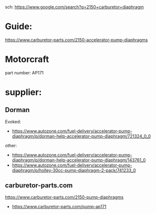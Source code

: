 sch: https://www.google.com/search?q=2150+carburetor+diaphragm

# Guide:
https://www.carburetor-parts.com/2150-accelerator-pump-diaphragms

# Motorcraft
part number: AP171

# supplier:
## Dorman
Evoked:
- https://www.autozone.com/fuel-delivery/accelerator-pump-diaphragm/p/dorman-help-accelerator-pump-diaphragm/721324_0_0

other:
- https://www.autozone.com/fuel-delivery/accelerator-pump-diaphragm/p/dorman-help-accelerator-pump-diaphragm/143761_0
- https://www.autozone.com/fuel-delivery/accelerator-pump-diaphragm/p/holley-30cc-pump-diaphragm-2-pack/741233_0

## carburetor-parts.com
https://www.carburetor-parts.com/2150-pump-diaphragms
- https://www.carburetor-parts.com/pump-ap171
